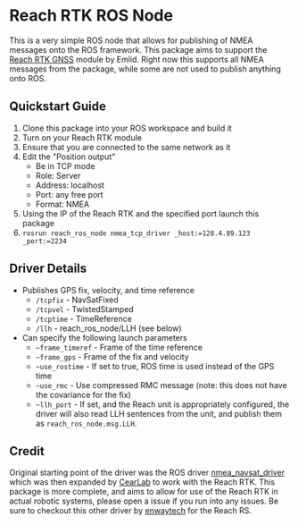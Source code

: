 # Reach RTK ROS Node


This is a very simple ROS node that allows for publishing of NMEA messages onto the ROS framework.
This package aims to support the [Reach RTK GNSS](https://emlid.com/shop/reach-rtk-kit/) module by Emlid.
Right now this supports all NMEA messages from the package, while some are not used to publish anything onto ROS.


## Quickstart Guide

1. Clone this package into your ROS workspace and build it
2. Turn on your Reach RTK module
3. Ensure that you are connected to the same network as it
4. Edit the "Position output"
   * Be in TCP mode
   * Role: Server
   * Address: localhost
   * Port: any free port
   * Format: NMEA
5. Using the IP of the Reach RTK and the specified port launch this package
6. `rosrun reach_ros_node nmea_tcp_driver _host:=128.4.89.123 _port:=2234`


## Driver Details

* Publishes GPS fix, velocity, and time reference
  * `/tcpfix` - NavSatFixed
  * `/tcpvel` - TwistedStamped
  * `/tcptime` - TimeReference
  * `/llh` - reach_ros_node/LLH (see below)
* Can specify the following launch parameters
  * `~frame_timeref` - Frame of the time reference
  * `~frame_gps` - Frame of the fix and velocity
  * `~use_rostime` - If set to true, ROS time is used instead of the GPS time
  * `~use_rmc` - Use compressed RMC message (note: this does not have the covariance for the fix)
  * `~llh_port` - If set, and the Reach unit is appropriately configured, the driver will also read LLH sentences from the unit, and publish them as `reach_ros_node.msg.LLH`.
 



## Credit

Original starting point of the driver was the ROS driver [nmea_navsat_driver](https://github.com/ros-drivers/nmea_navsat_driver) which was then expanded by [CearLab](https://github.com/CearLab/nmea_tcp_driver) to work with the Reach RTK.
This package is more complete, and aims to allow for use of the Reach RTK in actual robotic systems, please open a issue if you run into any issues.
Be sure to checkout this other driver by [enwaytech](https://github.com/enwaytech/reach_rs_ros_driver) for the Reach RS.






